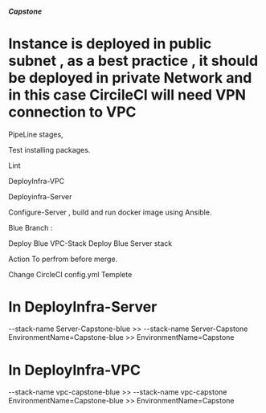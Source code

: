 ##### Capstone 

# Instance is deployed in public subnet , as a best practice , it should be deployed in private Network and in this case CircileCI will need VPN connection to VPC

PipeLine stages,

Test installing packages. 

Lint  

DeployInfra-VPC

Deployinfra-Server 

Configure-Server , build and run docker image using Ansible.



Blue Branch :

Deploy Blue VPC-Stack
Deploy Blue Server stack 

Action To perfrom before merge.

Change CircleCI config.yml Templete 

# In DeployInfra-Server


--stack-name Server-Capstone-blue >> --stack-name Server-Capstone
EnvironmentName=Capstone-blue >> EnvironmentName=Capstone

# In DeployInfra-VPC  

--stack-name vpc-capstone-blue >> --stack-name vpc-capstone
EnvironmentName=Capstone-blue >> EnvironmentName=Capstone







